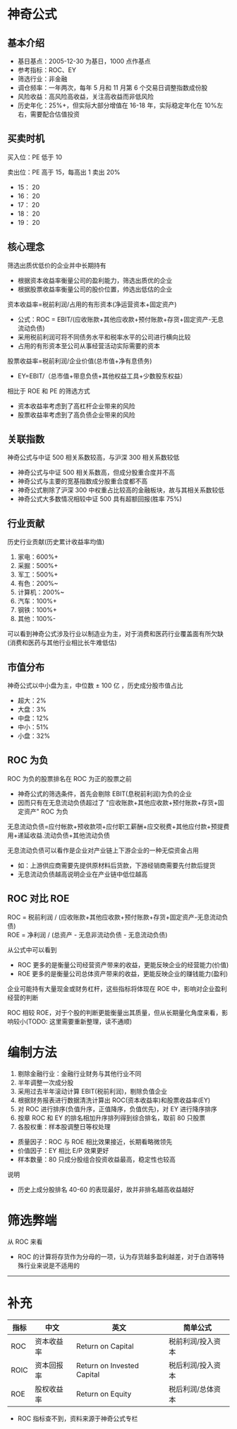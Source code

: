# 神奇公式

## 基本介绍

- 基日基点：2005-12-30 为基日，1000 点作基点
- 参考指标：ROC、EY
- 筛选行业：非金融
- 调仓频率：一年两次，每年 5 月和 11 月第 6 个交易日调整指数成份股
- 风险收益：高风险高收益，关注高收益而非低风险
- 历史年化：25%+，但实际大部分增值在 16-18 年，实际稳定年化在 10%左右，需要配合估值投资

## 买卖时机

买入位：PE 低于 10

卖出位：PE 高于 15，每高出 1 卖出 20%

- 15： 20
- 16： 20
- 17： 20
- 18： 20
- 19： 20

## 核心理念

筛选出质优低价的企业并中长期持有

- 根据资本收益率衡量公司的盈利能力，筛选出质优的企业
- 根据股票收益率衡量公司的股价位置，帅选出低估的企业

资本收益率=税前利润/占用的有形资本(净运营资本+固定资产)

- 公式：ROC = EBIT/(应收账款+其他应收款+预付账款+存货+固定资产-无息流动负债)
- 采用税前利润可将不同债务水平和税率水平的公司进行横向比较
- 占用的有形资本至公司从事经营活动实际需要的资本

股票收益率=税前利润/企业价值(总市值+净有息债务)

- EY=EBIT/（总市值+带息负债+其他权益工具+少数股东权益）

相比于 ROE 和 PE 的筛选方式

- 资本收益率考虑到了高杠杆企业带来的风险
- 股票收益率考虑到了高负债企业带来的风险

## 关联指数

神奇公式与中证 500 相关系数较高，与沪深 300 相关系数较低

- 神奇公式与中证 500 相关系数高，但成分股重合度并不高
- 神奇公式与主要的宽基指数成分股重合度都不高
- 神奇公式剔除了沪深 300 中权重占比较高的金融板块，故与其相关系数较低
- 神奇公式大多数情况相较中证 500 具有超额回报(胜率 75%)

## 行业贡献

历史行业贡献(历史累计收益率均值)

1. 家电：600%+
2. 采掘：500%+
3. 军工：500%+
4. 有色：200%~
5. 计算机：200%~
6. 汽车：100%+
7. 钢铁：100%+
8. 其他：100%-

可以看到神奇公式涉及行业以制造业为主，对于消费和医药行业覆盖面有所欠缺(消费和医药与其他行业相比长牛难低估)

## 市值分布

神奇公式以中小盘为主，中位数 ± 100 亿 ，历史成分股市值占比

- 超大：2%
- 大盘：3%
- 中盘：12%
- 中小：51%
- 小盘：32%

## ROC 为负

ROC 为负的股票排名在 ROC 为正的股票之前

- 神奇公式的筛选条件，首先会剔除 EBIT(息税前利润)为负的企业
- 因而只有在无息流动负债超过了 "应收账款+其他应收款+预付账款+存货+固定资产" ROC 为负

无息流动负债=应付帐款+预收款项+应付职工薪酬+应交税费+其他应付款+预提费用+递延收益.流动负债+其他流动负债

无息流动负债可以看作是企业对产业链上下游企业的一种无偿资金占用

- 如：上游供应商需要先提供原材料后货款，下游经销商需要先付款后提货
- 无息流动负债越高说明企业在产业链中低位越高

## ROC 对比 ROE

ROC = 税前利润 / (应收账款+其他应收款+预付账款+存货+固定资产-无息流动负债) <br>
ROE = 净利润 / (总资产 - 无息非流动负债 - 无息流动负债)

从公式中可以看到

- ROC 更多的是衡量公司经营资产带来的收益，更能反映企业的经营能力(价值)
- ROE 更多的是衡量公司总体资产带来的收益，更能反映企业的赚钱能力(盈利)

企业可能持有大量现金或财务杠杆，这些指标将体现在 ROE 中，影响对企业盈利经营的判断

ROC 相较 ROE，对于个股的判断更能衡量出其质量，但从长期量化角度来看，影响较小(TODO: 这里需要重新整理，读不通顺)

# 编制方法

1. 剔除金融行业：金融行业财务与其他行业不同
2. 半年调整一次成分股
3. 采用过去半年滚动计算 EBIT(税前利润)，剔除负值企业
4. 根据财务报表进行数据清洗计算出 ROC(资本收益率)和股票收益率(EY)
5. 对 ROC 进行排序(负值升序，正值降序，负值优先)，对 EY 进行降序排序
6. 按章 ROC 和 EY 的排名相加升序排列得到综合排名，取前 80 只股票
7. 各股权重：样本股调整日等权处理

- 质量因子：ROC 与 ROE 相比效果接近，长期看略微领先
- 价值因子：EY 相比 E/P 效果更好
- 样本数量：80 只成分股组合投资收益最高，稳定性也较高

说明

- 历史上成分股排名 40-60 的表现最好，故并非排名越高收益越好

# 筛选弊端

从 ROC 来看

- ROC 的计算将存货作为分母的一项，认为存货越多盈利越差，对于白酒等特殊行业来说是不适用的

---

# 补充

| 指标 | 中文       | 英文                       | 简单公式          |
| ---- | ---------- | -------------------------- | ----------------- |
| ROC  | 资本收益率 | Return on Capital          | 税前利润/投入资本 |
| ROIC | 资本回报率 | Return on Invested Capital | 税后利润/投入资本 |
| ROE  | 股权收益率 | Return on Equity           | 税后利润/总体资本 |

- ROC 指标查不到，资料来源于神奇公式专栏
